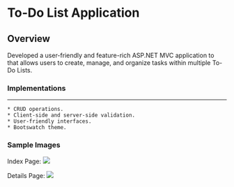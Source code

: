 ﻿# To-Do List Application

## Overview

Developed a user-friendly and feature-rich ASP.NET MVC application to that allows users to create, manage, and organize tasks within multiple To-Do Lists.

### Implementations
---

	* CRUD operations.
	* Client-side and server-side validation.
	* User-friendly interfaces.
	* Bootswatch theme.

### Sample Images

Index Page:
<img src="https://github.com/rb-parmar/Advanced_Database_And_ORM_Concepts_FinalAssessment/blob/main/To-Do%20List/Images/Index%20page.png" style="width:400px height:200px left:0px"> 

Details Page:
<img src="https://github.com/rb-parmar/Advanced_Database_And_ORM_Concepts_FinalAssessment/blob/main/To-Do%20List/Images/Details.png" style="width:500px height:400px left:0px"> 

